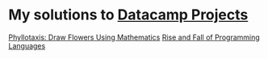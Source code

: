 # My solutions to [Datacamp Projects](https://www.datacamp.com/projects)
[Phyllotaxis: Draw Flowers Using Mathematics](https://github.com/AmadouDiene/Portfolio/tree/main/%20Draw%20Flowers%20Using%20Mathematics)
[Rise and Fall of Programming Languages](https://github.com/AmadouDiene/Portfolio/tree/main/Rise%20and%20Fall%20of%20Programming%20Languages)
